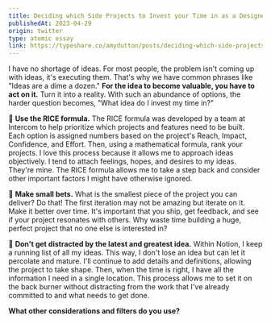 ```yaml
---
title: Deciding which Side Projects to Invest your Time in as a Designer/Developer/Entrepreneur
publishedAt: 2023-04-29
origin: twitter
type: atomic essay
link: https://typeshare.co/amydutton/posts/deciding-which-side-projects-to-invest-your-time-in-as-a-designerdeveloperentrepreneur
---
```


I have no shortage of ideas. For most people, the problem isn't coming up with ideas, it's executing them. That's why we have common phrases like "Ideas are a dime a dozen." **For the idea to become valuable, you have to act on it.** Turn it into a reality. With such an abundance of options, the harder question becomes, "What idea do I invest my time in?"

🔷 **Use the RICE formula.** The RICE formula was developed by a team at Intercom to help prioritize which projects and features need to be built. Each option is assigned numbers based on the project's Reach, Impact, Confidence, and Effort. Then, using a mathematical formula, rank your projects. I love this process because it allows me to approach ideas objectively. I tend to attach feelings, hopes, and desires to my ideas. They're mine. The RICE formula allows me to take a step back and consider other important factors I might have otherwise ignored.

🔷 **Make small bets.** What is the smallest piece of the project you can deliver? Do that! The first iteration may not be amazing but iterate on it. Make it better over time. It's important that you ship, get feedback, and see if your project resonates with others. Why waste time building a huge, perfect project that no one else is interested in?

🔷 **Don't get distracted by the latest and greatest idea.** Within Notion, I keep a running list of all my ideas. This way, I don't lose an idea but can let it percolate and mature. I'll continue to add details and definitions, allowing the project to take shape. Then, when the time is right, I have all the information I need in a single location. This process allows me to set it on the back burner without distracting from the work that I've already committed to and what needs to get done.

**What other considerations and filters do you use?**
